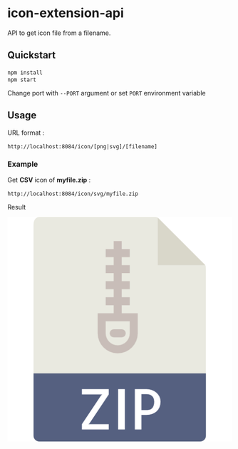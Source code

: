 # icon-extension-api

API to get icon file from a filename.

## Quickstart
```
npm install
npm start
```
Change port with `--PORT` argument or set `PORT` environment variable

## Usage 

URL format :
```
http://localhost:8084/icon/[png|svg]/[filename]
```

### Example
Get **CSV** icon of **myfile.zip** :
```
http://localhost:8084/icon/svg/myfile.zip
```

Result 

![zip icon](https://raw.githubusercontent.com/Doelia/icon-extension-api/master/icons/png/027-zip.png)

